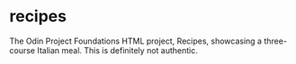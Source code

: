 # recipes
The Odin Project Foundations HTML project, Recipes, showcasing a three-course Italian meal. This is definitely not authentic.
